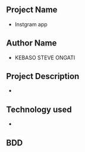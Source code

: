 ## Project Name
- Instgram app
## Author Name
- KEBASO STEVE ONGATI
## Project Description
-
## Technology used
-
## BDD

## 
